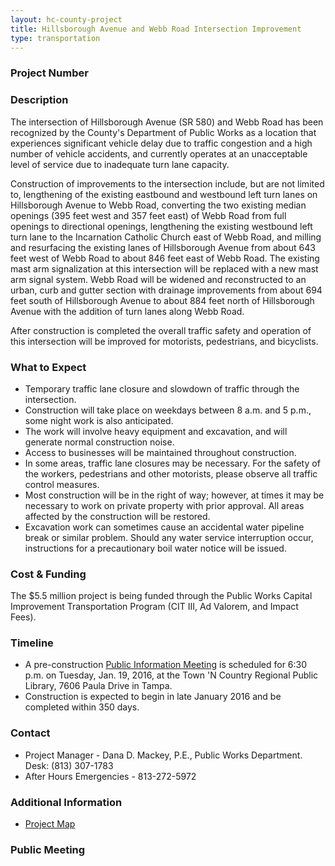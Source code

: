 ```yaml
---
layout: hc-county-project
title: Hillsborough Avenue and Webb Road Intersection Improvement
type: transportation
---
```


### Project Number



### Description

The intersection of Hillsborough Avenue (SR 580) and Webb Road has been recognized by the County's Department of Public Works as a location that experiences significant vehicle delay due to traffic congestion and a high number of vehicle accidents, and currently operates at an unacceptable level of service due to inadequate turn lane capacity.

Construction of improvements to the intersection include, but are not limited to, lengthening of the existing eastbound and westbound left turn lanes on Hillsborough Avenue to Webb Road, converting the two existing median openings (395 feet west and 357 feet east) of Webb Road from full openings to directional openings, lengthening the existing westbound left turn lane to the Incarnation Catholic Church east of Webb Road, and milling and resurfacing the existing lanes of Hillsborough Avenue from about 643 feet west of Webb Road to about 846 feet east of Webb Road. The existing mast arm signalization at this intersection will be replaced with a new mast arm signal system. Webb Road will be widened and reconstructed to an urban, curb and gutter section with drainage improvements from about 694 feet south of Hillsborough Avenue to about 884 feet north of Hillsborough Avenue with the addition of turn lanes along Webb Road.

After construction is completed the overall traffic safety and operation of this intersection will be improved for motorists, pedestrians, and bicyclists.

### What to Expect

* Temporary traffic lane closure and slowdown of traffic through the intersection.
* Construction will take place on weekdays between 8 a.m. and 5 p.m., some night work is also anticipated.
* The work will involve heavy equipment and excavation, and will generate normal construction noise.
* Access to businesses will be maintained throughout construction.
* In some areas, traffic lane closures may be necessary. For the safety of the workers, pedestrians and other motorists, please observe all traffic control measures.
* Most construction will be in the right of way; however, at times it may be necessary to work on private property with prior approval. All areas affected by the construction will be restored.
* Excavation work can sometimes cause an accidental water pipeline break or similar problem. Should any water service interruption occur, instructions for a precautionary boil water notice will be issued.

### Cost & Funding

The $5.5 million project is being funded through the Public Works Capital Improvement Transportation Program (CIT III, Ad Valorem, and Impact Fees).

### Timeline

* A pre-construction [Public Information Meeting](http://www.hillsboroughcounty.org/Calendar.aspx?EID=10621&day=19&month=1&year=2016&calType=0) is scheduled for 6:30 p.m. on Tuesday, Jan. 19, 2016, at the Town 'N Country Regional Public Library, 7606 Paula Drive in Tampa.    
* Construction is expected to begin in late January 2016 and be completed within 350 days.

### Contact

* Project Manager - Dana D. Mackey, P.E., Public Works Department. Desk: (813) 307-1783
* After Hours Emergencies - 813-272-5972

### Additional Information

* [Project Map](http://www.hillsboroughcounty.org/DocumentCenter/View/17745)

### Public Meeting
